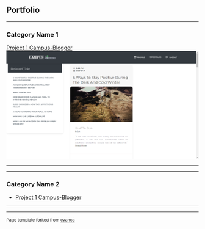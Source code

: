 ## Portfolio

---

### Category Name 1 

[Project 1 Campus-Blogger](/sample_page)
<img src="images/Screenshot (99).png?raw=true"/>

---

---

### Category Name 2

- [Project 1 Campus-Blogger](https://github.com/Me-SanjayMehra-27/Campus-Blogger)

---




---
<p style="font-size:11px">Page template forked from <a href="https://github.com/evanca/quick-portfolio">evanca</a></p>
<!-- Remove above link if you don't want to attibute -->
